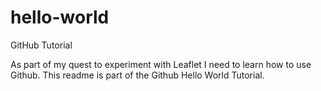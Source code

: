 # hello-world
GitHub Tutorial

As part of my quest to experiment with Leaflet I need to learn how to use Github.  This readme is part of the Github Hello World Tutorial.
